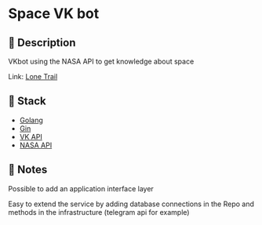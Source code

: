 # Space VK bot

## 📄 Description

VKbot using the NASA API to get knowledge about space

Link: [Lone Trail](https://vk.com/lonetrail)

## 🔧 Stack

- [Golang](https://go.dev/)
- [Gin](https://gin-gonic.com/)
- [VK API](https://dev.vk.com/)
- [NASA API](https://api.nasa.gov/)

## 📝 Notes

Possible to add an application interface layer

Easy to extend the service by adding database connections in the Repo and methods in the infrastructure (telegram api for example)
